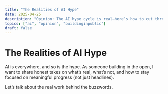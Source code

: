 ```yaml
---
title: "The Realities of AI Hype"
date: 2025-04-25
description: "Opinion: The AI hype cycle is real—here’s how to cut through it."
topics: ["ai", "opinion", "buildinginpublic"]
draft: false
---
```


# The Realities of AI Hype

AI is everywhere, and so is the hype. As someone building in the open, I want to share honest takes on what’s real, what’s not, and how to stay focused on meaningful progress (not just headlines).

Let’s talk about the real work behind the buzzwords.
